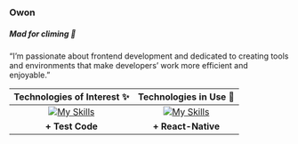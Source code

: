 <div> 
  
### Owon
##### Mad for climing 🧗
“I’m passionate about frontend development and dedicated to creating tools and environments that make developers’ work more efficient and enjoyable.”

<div align="center">

| **Technologies of Interest ✨** | **Technologies in Use 💫** |
|:---:|:---:|
| [![My Skills](https://skillicons.dev/icons?i=rust,ts,github&perline=13)](#) | [![My Skills](https://skillicons.dev/icons?i=react,next,tailwind,aws,firebase,gradle&perline=13)](#) |
| **+ Test Code** | **+ React-Native** |

</div>

  
</div>

